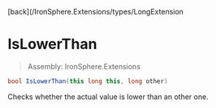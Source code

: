 ﻿

[back](/IronSphere.Extensions/types/LongExtension

# IsLowerThan

> Assembly: IronSphere.Extensions

```csharp
bool IsLowerThan(this long this, long other)
```

Checks whether the actual value is lower than an other one.

 